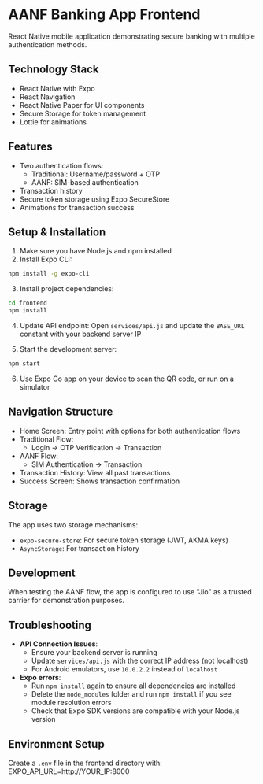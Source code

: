 # AANF Banking App Frontend

React Native mobile application demonstrating secure banking with multiple authentication methods.

## Technology Stack

- React Native with Expo
- React Navigation
- React Native Paper for UI components
- Secure Storage for token management
- Lottie for animations

## Features

- Two authentication flows:
  - Traditional: Username/password + OTP
  - AANF: SIM-based authentication
- Transaction history
- Secure token storage using Expo SecureStore
- Animations for transaction success

## Setup & Installation

1. Make sure you have Node.js and npm installed
2. Install Expo CLI:

```bash
npm install -g expo-cli
```

3. Install project dependencies:

```bash
cd frontend
npm install
```

4. Update API endpoint:
   Open `services/api.js` and update the `BASE_URL` constant with your backend server IP

5. Start the development server:

```bash
npm start
```

6. Use Expo Go app on your device to scan the QR code, or run on a simulator

## Navigation Structure

- Home Screen: Entry point with options for both authentication flows
- Traditional Flow:
  - Login → OTP Verification → Transaction
- AANF Flow:
  - SIM Authentication → Transaction
- Transaction History: View all past transactions
- Success Screen: Shows transaction confirmation

## Storage

The app uses two storage mechanisms:

- `expo-secure-store`: For secure token storage (JWT, AKMA keys)
- `AsyncStorage`: For transaction history

## Development

When testing the AANF flow, the app is configured to use "Jio" as a trusted carrier for demonstration purposes.

## Troubleshooting

- **API Connection Issues**:
  - Ensure your backend server is running
  - Update `services/api.js` with the correct IP address (not localhost)
  - For Android emulators, use `10.0.2.2` instead of `localhost`
- **Expo errors**:
  - Run `npm install` again to ensure all dependencies are installed
  - Delete the `node_modules` folder and run `npm install` if you see module resolution errors
  - Check that Expo SDK versions are compatible with your Node.js version

## Environment Setup

Create a `.env` file in the frontend directory with:
EXPO_API_URL=http://YOUR_IP:8000
